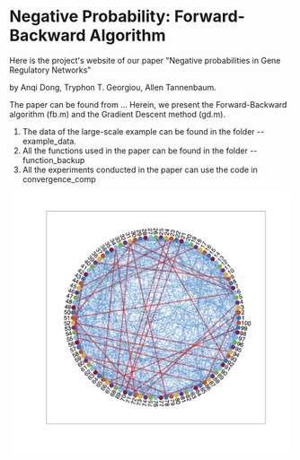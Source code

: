 # Negative Probability: Forward-Backward Algorithm
Here is the project's website of our paper "Negative probabilities in Gene Regulatory Networks"

by Anqi Dong, Tryphon T. Georgiou, Allen Tannenbaum.

The paper can be found from ...
Herein, we present the Forward-Backward algorithm (fb.m) and the Gradient Descent method (gd.m). 

1. The data of the large-scale example can be found in the folder -- example_data.
2. All the functions used in the paper can be found in the folder -- function_backup 
3. All the experiments conducted in the paper can use the code in convergence_comp

![alt text](https://github.com/dytroshut/negative-probability-forward-backward/blob/main/gene_network.png)
